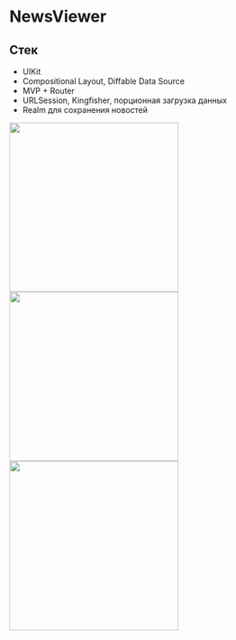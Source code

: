 # NewsViewer

## Стек
* UIKit
* Compositional Layout, Diffable Data Source
* MVP + Router
* URLSession, Kingfisher, порционная загрузка данных
* Realm для сохранения новостей

<img src=https://github.com/romSplim/NewsViewer/assets/97897601/8c5b8ce5-41d1-48ff-b68c-5b6d35449ded width="300">
<img src=https://github.com/romSplim/NewsViewer/assets/97897601/3d0601e9-8f24-4bd1-b754-7691839528de width="300">
<img src=https://github.com/romSplim/NewsViewer/assets/97897601/966c7164-eadb-4bb6-9463-e5a253e0cc10 width="300">
